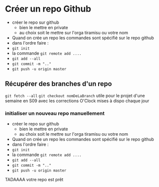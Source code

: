 # Créer un repo Github

- créer le repo sur github
  - bien le mettre en private
  - au choix soit le mettre sur l'orga tiramisu ou votre nom
- Quand on crée un repo les commandes sont spécifié sur le repo github
- dans l'ordre faire :
- `git init`
- la commande `git remote add ....`
- `git add --all`
- `git commit -m ".."`
- `git push -u origin master`

## Récupérer des branches d'un repo

`git fetch --all`
`git checkout nomDeLaBranch`
utile pour le projet d'une semaine en S09 avec les corrections O'Clock mises à dispo chaque jour

### initialiser un nouveau repo manuellement

- créer le repo sur github
  - bien le mettre en private
  - au choix soit le mettre sur l'orga tiramisu ou votre nom
- Quand on crée un repo les commandes sont spécifié sur le repo github
- dans l'ordre faire :
- `git init`
- la commande `git remote add ....`
- `git add --all`
- `git commit -m ".."`
- `git push -u origin master`

TADAAAA votre repo est prêt